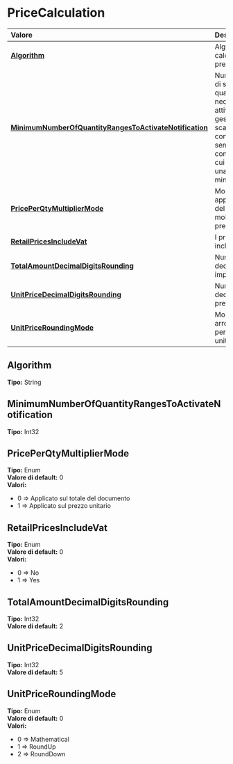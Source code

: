 # PriceCalculation

| Valore | Descrizione |
| :--- | :--- |
| [**Algorithm**](pricecalculation.md#algorithm) | Algoritmo per il calcolo dei prezzi |
| [**MinimumNumberOfQuantityRangesToActivateNotification**](pricecalculation.md#minimumnumberofquantityrangestoactivatenotification) | Numero minimo di scaglioni quantità necessari per attivare la gestione degli scaglioni \(e non considerarli semplicemente come articoli di cui è richiesta una quantità minima\) |
| [**PricePerQtyMultiplierMode**](pricecalculation.md#priceperqtymultipliermode) | Modalità di applicazione del moltiplicatore prezzi |
| [**RetailPricesIncludeVat**](pricecalculation.md#retailpricesincludevat) | I prezzi retail includono l'IVA |
| [**TotalAmountDecimalDigitsRounding**](pricecalculation.md#totalamountdecimaldigitsrounding) | Numero di cifre decimali negli importi totali |
| [**UnitPriceDecimalDigitsRounding**](pricecalculation.md#unitpricedecimaldigitsrounding) | Numero di cifre decimali nei prezzi unitari |
| [**UnitPriceRoundingMode**](pricecalculation.md#unitpriceroundingmode) | Modalità di arrotondamento per i prezzi unitaru |

## Algorithm

**Tipo:** String

## MinimumNumberOfQuantityRangesToActivateNotification

**Tipo:** Int32

## PricePerQtyMultiplierMode

**Tipo:** Enum  
**Valore di default:** 0  
**Valori:**

* 0 =&gt; Applicato sul totale del documento
* 1 =&gt; Applicato sul prezzo unitario

## RetailPricesIncludeVat

**Tipo:** Enum  
**Valore di default:** 0  
**Valori:**

* 0 =&gt; No
* 1 =&gt; Yes

## TotalAmountDecimalDigitsRounding

**Tipo:** Int32  
**Valore di default:** 2

## UnitPriceDecimalDigitsRounding

**Tipo:** Int32  
**Valore di default:** 5

## UnitPriceRoundingMode

**Tipo:** Enum  
**Valore di default:** 0  
**Valori:**

* 0 =&gt; Mathematical
* 1 =&gt; RoundUp
* 2 =&gt; RoundDown
